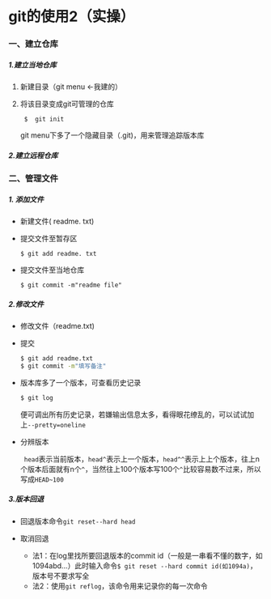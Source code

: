 # git的使用2（实操）

###  一、建立仓库

##### 1.建立当地仓库

1. 新建目录（git menu <-我建的）

2. 将该目录变成git可管理的仓库

   ` $  git init`

   git menu下多了一个隐藏目录（.git)，用来管理追踪版本库

##### 2.建立远程仓库


###  二、管理文件

##### 1. 添加文件

   * 新建文件( readme. txt)

   * 提交文件至暂存区

     ` $ git add readme. txt `

   * 提交文件至当地仓库

     ` $ git commit -m"readme file" `

##### 2.修改文件

* 修改文件（readme.txt)

* 提交

  ```bash
  $ git add readme.txt
  $ git commit -m"填写备注"
  ```

* 版本库多了一个版本，可查看历史记录

  ```bash
  $ git log
  ```

  便可调出所有历史记录，若嫌输出信息太多，看得眼花缭乱的，可以试试加上`
  --pretty=oneline
  `
  
* 分辨版本
  
  ` head`表示当前版本，`head^`表示上一个版本，`head^^`表示上上个版本，往上n个版本后面就有n个`^`，当然往上100个版本写100个`^`比较容易数不过来，所以写成`HEAD~100`
  
##### 3.版本回退

* 回退版本命令`git reset--hard head`

* 取消回退

  * 法1：在log里找所要回退版本的commit id（一般是一串看不懂的数字，如1094abd...）此时输入命令`$ git reset --hard commit id(如1094a)`，版本号不要求写全
  * 法2：使用`git reflog`，该命令用来记录你的每一次命令

  ​		

  

  



